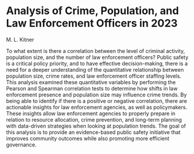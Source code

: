 ﻿# Analysis of Crime, Population, and Law Enforcement Officers in 2023
M. L. Kitner


To what extent is there a correlation between the level of criminal activity, population size, and the number of law enforcement officers? Public safety is a critical policy priority, and to have effective decision-making, there is a need for a deeper understanding of the quantitative relationship between population size, crime rates, and law enforcement officer staffing levels. This analysis examined these quantitative variables by performing the Pearson and Spearman correlation tests to determine how shifts in law enforcement presence and population size may influence crime trends. By being able to identify if there is a positive or negative correlation, there are actionable insights for law enforcement agencies, as well as policymakers. These insights allow law enforcement agencies to properly prepare in relation to resource allocation, crime prevention, and long-term planning with data-driven strategies when looking at population trends. The goal of this analysis is to provide an evidence-based public safety initiative that improves community outcomes while also promoting more efficient governance.
